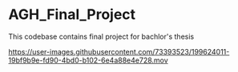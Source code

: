 # AGH_Final_Project

This codebase contains final project for bachlor's thesis


https://user-images.githubusercontent.com/73393523/199624011-19bf9b9e-fd90-4bd0-b102-6e4a88e4e728.mov

